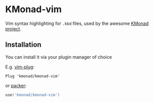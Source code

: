 # KMonad-vim

Vim syntax highlighting for `.kbd` files, used by the awesome [KMonad project](https://github.com/kmonad/kmonad).

## Installation

You can install it via your plugin manager of choice

E.g. [vim-plug](https://github.com/junegunn/vim-plug):

```vim
Plug 'kmonad/kmonad-vim'
```

or [packer](https://github.com/wbthomason/packer.nvim):

```lua
use('kmonad/kmonad-vim')
```
